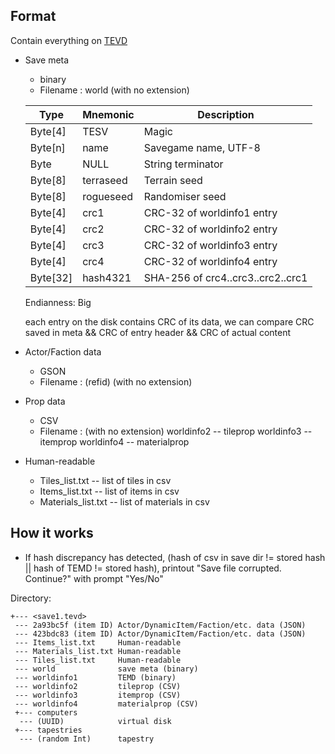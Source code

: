##  Format  ##

Contain everything on [TEVD](github.com/minjaesong/TerranVirtualDisk)

*  Save meta
    - binary
    - Filename : world (with no extension)

    |Type      |Mnemonic   |Description                  |
    |----------|-----------|-----------------------------|
    |Byte[4]   |TESV       |Magic                        |
    |Byte[n]   |name       |Savegame name, UTF-8         |
    |Byte      |NULL       |String terminator            |
    |Byte[8]   |terraseed  |Terrain seed                 |
    |Byte[8]   |rogueseed  |Randomiser seed              |
    |Byte[4]   |crc1       |CRC-32 of worldinfo1 entry   |
    |Byte[4]   |crc2       |CRC-32 of worldinfo2 entry   |
    |Byte[4]   |crc3       |CRC-32 of worldinfo3 entry   |
    |Byte[4]   |crc4       |CRC-32 of worldinfo4 entry   |
    |Byte[32]  |hash4321   |SHA-256 of crc4..crc3..crc2..crc1|
    
    Endianness: Big
    
    each entry on the disk contains CRC of its data, we can compare CRC saved in meta && CRC of entry header && CRC of actual content

*  Actor/Faction data
    - GSON
    - Filename : (refid) (with no extension)


*  Prop data
    - CSV
    - Filename : (with no extension)
    worldinfo2 -- tileprop
    worldinfo3 -- itemprop
    worldinfo4 -- materialprop


*  Human-readable
    - Tiles_list.txt -- list of tiles in csv
    - Items_list.txt -- list of items in csv
    - Materials_list.txt -- list of materials in csv



##  How it works  ##
* If hash discrepancy has detected, (hash of csv in save dir != stored hash || hash of TEMD != stored hash), printout "Save file corrupted. Continue?" with prompt "Yes/No"

Directory:

    +--- <save1.tevd>
     --- 2a93bc5f (item ID) Actor/DynamicItem/Faction/etc. data (JSON)
     --- 423bdc83 (item ID) Actor/DynamicItem/Faction/etc. data (JSON)
     --- Items_list.txt     Human-readable
     --- Materials_list.txt Human-readable
     --- Tiles_list.txt     Human-readable
     --- world              save meta (binary)
     --- worldinfo1         TEMD (binary)
     --- worldinfo2         tileprop (CSV)
     --- worldinfo3         itemprop (CSV)
     --- worldinfo4         materialprop (CSV)
     +--- computers
      --- (UUID)            virtual disk
     +--- tapestries
      --- (random Int)      tapestry
